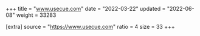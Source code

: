 +++
title = "www.usecue.com"
date = "2022-03-22"
updated = "2022-06-08"
weight = 33283

[extra]
source = "https://www.usecue.com"
ratio = 4
size = 33
+++
